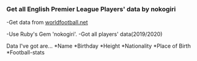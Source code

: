 ### Get all English Premier League Players' data by nokogiri

-Get data from [worldfootball.net](https://www.worldfootball.net/)

-Use Ruby's Gem 'nokogiri'.
-Got all players' data(2019/2020)

Data I've got are...
 *Name
 *Birthday
 *Height
 *Nationality
 *Place of Birth
 *Football-stats

